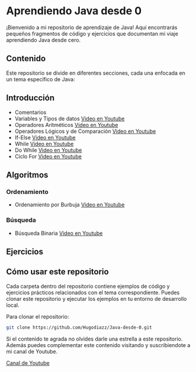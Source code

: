 # Aprendiendo Java desde 0

¡Bienvenido a mi repositorio de aprendizaje de Java! Aquí encontrarás pequeños fragmentos de código y ejercicios que documentan mi viaje aprendiendo Java desde cero.

## Contenido

Este repositorio se divide en diferentes secciones, cada una enfocada en un tema específico de Java:
## Introducción
- Comentarios
- Variables y Tipos de datos [Video en Youtube](https://www.youtube.com/watch?v=zdQwp_vPHA4)
- Operadores Aritméticos [Video en Youtube](https://www.youtube.com/watch?v=UrwUMmh0hwU&t=1s)
- Operadores Lógicos y de Comparación [Video en Youtube](https://www.youtube.com/watch?v=x7xxia1wWCI)
- If-Else [Video en Youtube](https://www.youtube.com/watch?v=2_dhN0WTIK4)
- While [Video en Youtube](https://www.youtube.com/watch?v=bOyTe73YRqE)
- Do While [Video en Youtube](https://www.youtube.com/watch?v=zxBqZvikaXA)
- Ciclo For [Video en Youtube](https://www.youtube.com/watch?v=pJOOlK0YGOI)

## Algoritmos
### Ordenamiento
- Ordenamiento por Burbuja [Video en Youtube](https://www.youtube.com/watch?v=s4Kc-jlWY64)
### Búsqueda
- Búsqueda Binaria [Video en Youtube](https://www.youtube.com/watch?v=F2OSPGXbjVs)

## Ejercicios

## Cómo usar este repositorio

Cada carpeta dentro del repositorio contiene ejemplos de código y ejercicios prácticos relacionados con el tema correspondiente. Puedes clonar este repositorio y ejecutar los ejemplos en tu entorno de desarrollo local.

Para clonar el repositorio:

```bash
git clone https://github.com/Hugodiazz/Java-desde-0.git
```

Si el contenido te agrada no olvides darle una estrella a este repositorio. Además puedes complementar este contenido visitando y suscribiendote a mi canal de Youtube.

[Canal de Youtube](https://www.youtube.com/@HugoLopezDev)
